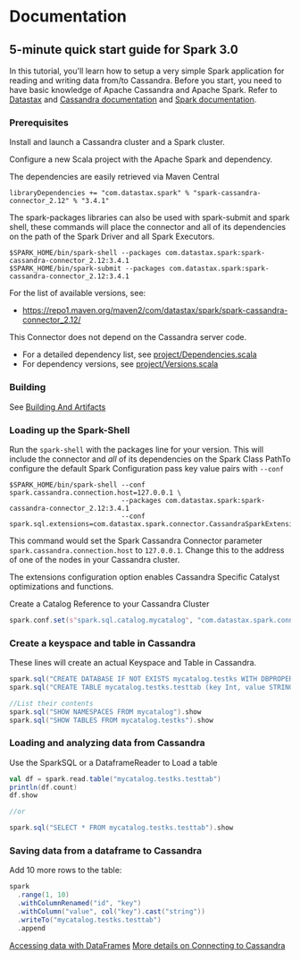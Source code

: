 # Documentation

## 5-minute quick start guide for Spark 3.0

In this tutorial, you'll learn how to setup a very simple Spark application for reading and writing data from/to Cassandra.
Before you start, you need to have basic knowledge of Apache Cassandra and Apache Spark.
Refer to [Datastax](https://docs.datastax.com/en/) and [Cassandra documentation](https://cassandra.apache.org/doc/latest/getting_started/index.html)
and [Spark documentation](https://spark.apache.org/docs/latest/). 

### Prerequisites

Install and launch a Cassandra cluster and a Spark cluster.   

Configure a new Scala project with the Apache Spark and dependency.

The dependencies are easily retrieved via Maven Central 

    libraryDependencies += "com.datastax.spark" % "spark-cassandra-connector_2.12" % "3.4.1"
 
The spark-packages libraries can also be used with spark-submit and spark shell, these
commands will place the connector and all of its dependencies on the path of the
Spark Driver and all Spark Executors.
   
    $SPARK_HOME/bin/spark-shell --packages com.datastax.spark:spark-cassandra-connector_2.12:3.4.1
    $SPARK_HOME/bin/spark-submit --packages com.datastax.spark:spark-cassandra-connector_2.12:3.4.1
   
For the list of available versions, see:
- https://repo1.maven.org/maven2/com/datastax/spark/spark-cassandra-connector_2.12/
 
This Connector does not depend on the Cassandra server code.

 - For a detailed dependency list, see [project/Dependencies.scala](../project/Dependencies.scala)
 - For dependency versions, see [project/Versions.scala](../project/Versions.scala)

### Building
See [Building And Artifacts](12_building_and_artifacts.md)

### Loading up the Spark-Shell

Run the `spark-shell` with the packages line for your version. This will include the connector
and *all* of its dependencies on the Spark Class PathTo configure
the default Spark Configuration pass key value pairs with `--conf`

    $SPARK_HOME/bin/spark-shell --conf spark.cassandra.connection.host=127.0.0.1 \
                                --packages com.datastax.spark:spark-cassandra-connector_2.12:3.4.1
                                --conf spark.sql.extensions=com.datastax.spark.connector.CassandraSparkExtensions

This command would set the Spark Cassandra Connector parameter 
`spark.cassandra.connection.host` to `127.0.0.1`. Change this
to the address of one of the nodes in your Cassandra cluster.

The extensions configuration option enables Cassandra Specific Catalyst
optimizations and functions.
 
Create a Catalog Reference to your Cassandra Cluster

```scala
spark.conf.set(s"spark.sql.catalog.mycatalog", "com.datastax.spark.connector.datasource.CassandraCatalog")
```

### Create a keyspace and table in Cassandra
These lines will create an actual Keyspace and Table in Cassandra.
```scala
spark.sql("CREATE DATABASE IF NOT EXISTS mycatalog.testks WITH DBPROPERTIES (class='SimpleStrategy',replication_factor='1')")
spark.sql("CREATE TABLE mycatalog.testks.testtab (key Int, value STRING) USING cassandra PARTITIONED BY (key)")

//List their contents
spark.sql("SHOW NAMESPACES FROM mycatalog").show
spark.sql("SHOW TABLES FROM mycatalog.testks").show
```

### Loading and analyzing data from Cassandra
Use the SparkSQL or a DataframeReader to Load a table

```scala
val df = spark.read.table("mycatalog.testks.testtab")
println(df.count)
df.show

//or

spark.sql("SELECT * FROM mycatalog.testks.testtab").show
```

### Saving data from a dataframe to Cassandra  
Add 10 more rows to the table:

```scala
spark
  .range(1, 10)
  .withColumnRenamed("id", "key")
  .withColumn("value", col("key").cast("string"))
  .writeTo("mycatalog.testks.testtab")
  .append
```

[Accessing data with DataFrames](14_data_frames.md)
[More details on Connecting to Cassandra](1_connecting.md)

